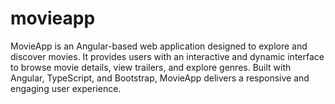 # movieapp
MovieApp is an Angular-based web application designed to explore and discover movies. It provides users with an interactive and dynamic interface to browse movie details, view trailers, and explore genres. Built with Angular, TypeScript, and Bootstrap, MovieApp delivers a responsive and engaging user experience.
